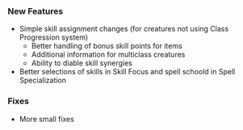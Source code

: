 ### New Features
- Simple skill assignment changes (for creatures not using Class Progression system)
    - Better handling of bonus skill points for items
    - Additional information for multiclass creatures
    - Ability to diable skill synergies
- Better selections of skills in Skill Focus and spell schoold in Spell Specialization

### Fixes
- More small fixes
 